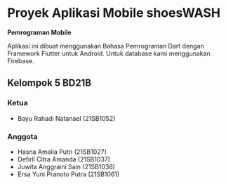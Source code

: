# Proyek Aplikasi Mobile shoesWASH
**Pemrograman Mobile**

Aplikasi ini dibuat menggunakan Bahasa Pemrograman Dart dengan Framework Flutter untuk Android. Untuk database kami menggunakan Firebase.

## Kelompok 5 BD21B
### Ketua
- Bayu Rahadi Natanael (21SB1052)

### Anggota
- Hasna Amalia Putri (21SB1027)
- Defirli Citra Amanda (21SB1037)
- Juwita Anggraini Sain (21SB1036)
- Ersa Yuni Pranoto Putra (21SB1061)
